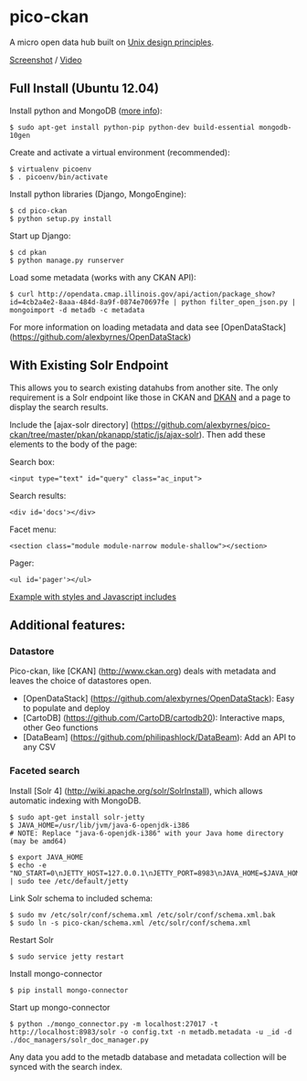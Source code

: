pico-ckan
===================

A micro open data hub built on [Unix design principles](http://en.wikipedia.org/wiki/Unix_philosophy).

[Screenshot](https://github.com/alexbyrnes/pico-ckan/blob/master/screenshot_markup.md) / [Video](http://www.youtube.com/watch?v=1VL7y9VS5uw)


## Full Install (Ubuntu 12.04)

Install python and MongoDB ([more info](http://docs.mongodb.org/manual/tutorial/install-mongodb-on-ubuntu/)):

    $ sudo apt-get install python-pip python-dev build-essential mongodb-10gen

Create and activate a virtual environment (recommended):

    $ virtualenv picoenv
    $ . picoenv/bin/activate

Install python libraries (Django, MongoEngine):

    $ cd pico-ckan
    $ python setup.py install 

Start up Django:

    $ cd pkan
    $ python manage.py runserver

Load some metadata (works with any CKAN API):

    $ curl http://opendata.cmap.illinois.gov/api/action/package_show?id=4cb2a4e2-8aaa-484d-8a9f-0874e70697fe | python filter_open_json.py | mongoimport -d metadb -c metadata

For more information on loading metadata and data see [OpenDataStack] (https://github.com/alexbyrnes/OpenDataStack)

## With Existing Solr Endpoint

This allows you to search existing datahubs from another site.  The only requirement is a Solr endpoint like those in CKAN and [DKAN](http://drupal.org/project/dkan) and a page to display the search results.

Include the [ajax-solr directory] (https://github.com/alexbyrnes/pico-ckan/tree/master/pkan/pkanapp/static/js/ajax-solr).  Then add these elements to the body of the page:

Search box:

    <input type="text" id="query" class="ac_input">

Search results:

    <div id='docs'></div>

Facet menu:

    <section class="module module-narrow module-shallow"></section>

Pager:

    <ul id='pager'></ul>

[Example with styles and Javascript includes](https://github.com/alexbyrnes/pico-ckan/blob/master/pkan/templates/index.html)


## Additional features:

### Datastore

Pico-ckan, like [CKAN] (http://www.ckan.org) deals with metadata and leaves the choice of datastores open.  

* [OpenDataStack] (https://github.com/alexbyrnes/OpenDataStack): Easy to populate and deploy
* [CartoDB] (https://github.com/CartoDB/cartodb20): Interactive maps, other Geo functions
* [DataBeam] (https://github.com/philipashlock/DataBeam): Add an API to any CSV


### Faceted search

Install [Solr 4] (http://wiki.apache.org/solr/SolrInstall), which allows automatic indexing with MongoDB. 

    $ sudo apt-get install solr-jetty
    $ JAVA_HOME=/usr/lib/jvm/java-6-openjdk-i386
    # NOTE: Replace "java-6-openjdk-i386" with your Java home directory (may be amd64)

    $ export JAVA_HOME
    $ echo -e "NO_START=0\nJETTY_HOST=127.0.0.1\nJETTY_PORT=8983\nJAVA_HOME=$JAVA_HOME" | sudo tee /etc/default/jetty

Link Solr schema to included schema:

    $ sudo mv /etc/solr/conf/schema.xml /etc/solr/conf/schema.xml.bak
    $ sudo ln -s pico-ckan/schema.xml /etc/solr/conf/schema.xml

Restart Solr 

    $ sudo service jetty restart
    
Install mongo-connector

    $ pip install mongo-connector

Start up mongo-connector

    $ python ./mongo_connector.py -m localhost:27017 -t http://localhost:8983/solr -o config.txt -n metadb.metadata -u _id -d ./doc_managers/solr_doc_manager.py

Any data you add to the metadb database and metadata collection will be synced with the search index.


